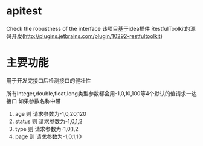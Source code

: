 # apitest
Check the robustness of the interface
该项目基于idea插件 RestfulToolkit的源码开发(http://plugins.jetbrains.com/plugin/10292-restfultoolkit)
# 主要功能
 用于开发完接口后检测接口的健壮性 

 所有Integer,double,float,long类型参数都会用-1,0,10,100等4个默认的值请求一边接口
 如果参数名称中带
   1. age 则 请求参数为-1,0,20,120
   2. status 则 请求参数为-1,0,1,2
   3. type 则 请求参数为-1,0,1,2
   4. page 则 请求参数为-1,0,1,10
 
